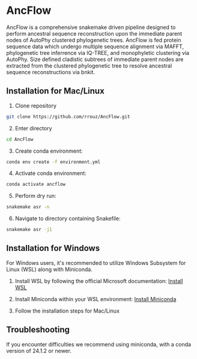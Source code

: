 # AncFlow
AncFlow is a comprehensive snakemake driven pipeline designed to perform ancestral sequence reconstruction upon the immediate parent nodes of AutoPhy clustered phylogenetic trees. AncFlow is fed protein sequence data which undergo multiple sequence alignment via MAFFT, phylogenetic tree inferrence via IQ-TREE, and monophyletic clustering via AutoPhy. Size defined cladistic subtrees of immediate parent nodes are extracted from the clustered phylogenetic tree to resolve ancestral sequence reconstructions via bnkit.

## Installation for Mac/Linux
1. Clone repository
```bash
git clone https://github.com/rrouz/AncFlow.git
```

2. Enter directory
```bash
cd AncFlow
```

3. Create conda environment:
```bash
conda env create -f environment.yml
```

4. Activate conda environment:
```bash
conda activate ancflow
```

5. Perform dry run:
```bash
snakemake asr -n
```

6. Navigate to directory containing Snakefile:
```bash
snakemake asr -j1
```

## Installation for Windows
For Windows users, it's recommended to utilize Windows Subsystem for Linux (WSL) along with Miniconda. 


1. Install WSL by following the official Microsoft documentation: [Install WSL](https://docs.microsoft.com/en-us/windows/wsl/install)

2. Install Miniconda within your WSL environment: [Install Miniconda](https://conda.io/projects/conda/en/latest/user-guide/install/windows.html)

3. Follow the installation steps for Mac/Linux


## Troubleshooting
If you encounter difficulties we recommend using miniconda, with a conda version of 24.1.2 or newer.

